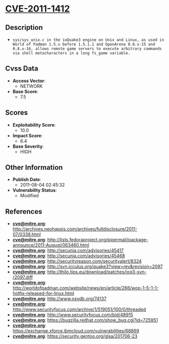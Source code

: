 
# [CVE-2011-1412](http://archives.neohapsis.com/archives/fulldisclosure/2011-07/0338.html)

## Description

- `sys/sys_unix.c in the ioQuake3 engine on Unix and Linux, as used in World of Padman 1.5.x before 1.5.1.1 and OpenArena 0.8.x-15 and 0.8.x-16, allows remote game servers to execute arbitrary commands via shell metacharacters in a long fs_game variable.`

## Cvss Data

- **Access Vector**:
  - NETWORK
- **Base Score**:
  - 7.5

## Scores

- **Exploitability Score**:
  - 10.0
- **Impact Score**:
  - 6.4
- **Base Severity**:
  - HIGH

## Other Information

- **Publish Date**:
  - 2011-08-04 02:45:32
- **Vulnerability Status**:
  - Modified

## References

- **cve@mitre.org**: http://archives.neohapsis.com/archives/fulldisclosure/2011-07/0338.html
- **cve@mitre.org**: http://lists.fedoraproject.org/pipermail/package-announce/2011-August/063460.html
- **cve@mitre.org**: http://secunia.com/advisories/45417
- **cve@mitre.org**: http://secunia.com/advisories/45468
- **cve@mitre.org**: http://securityreason.com/securityalert/8324
- **cve@mitre.org**: http://svn.icculus.org/quake3?view=rev&revision=2097
- **cve@mitre.org**: http://thilo.tjps.eu/download/patches/ioq3-svn-r2097.diff
- **cve@mitre.org**: http://worldofpadman.com/website/news/en/article/266/wop-1-5-1-1-hotfix-released-for-linux.html
- **cve@mitre.org**: http://www.osvdb.org/74137
- **cve@mitre.org**: http://www.securityfocus.com/archive/1/519051/100/0/threaded
- **cve@mitre.org**: http://www.securityfocus.com/bid/48915
- **cve@mitre.org**: https://bugzilla.redhat.com/show_bug.cgi?id=725951
- **cve@mitre.org**: https://exchange.xforce.ibmcloud.com/vulnerabilities/68869
- **cve@mitre.org**: https://security.gentoo.org/glsa/201706-23
